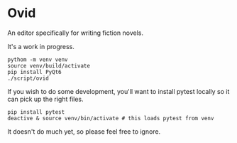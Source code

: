 # Ovid

An editor specifically for writing fiction novels.

It's a work in progress.

    pythom -m venv venv
    source venv/build/activate
    pip install PyQt6
    ./script/ovid

If you wish to do some development, you'll want to install pytest locally so
it can pick up the right files.

    pip install pytest
    deactive & source venv/bin/activate # this loads pytest from venv

It doesn't do much yet, so please feel free to ignore.
